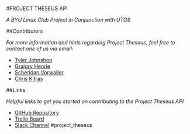 #PROJECT THESEUS API

*A BYU Linux Club Project in Conjunction with UTOS*

##Contributors

*For more information and hints regarding Project Theseus, feel free to contact one of us via email:*

* [Tyler Johnshon](mailto:tyler@utos.org)
* [Graigry Henrie](mailto:gwhenrie@gmail.com)
* [Scheridan Vorwaller](mailto:s.vorwaller@gmail.com)
* [Chris Kitras](mailto:cmkitras@gmail.com)

##Links

*Helpful links to get you started on contributing to the Project Theseus API*

* [GitHub Repository](https://github.com/ckglxe95/Project_Theseus_API.git)
* [Trello Board](https://trello.com/projecttheseus)
* [Slack Channel](https://ictf-openwest.slack.com) #project_theseus